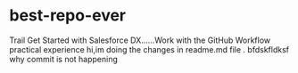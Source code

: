 # best-repo-ever
 Trail Get Started with Salesforce DX......Work with the GitHub Workflow practical experience
hi,im doing the changes in readme.md file .
bfdskfldksf why commit is not happening
